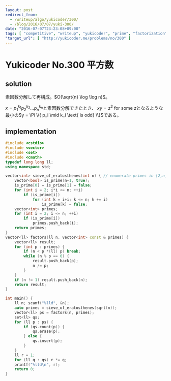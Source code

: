 ```yaml
---
layout: post
redirect_from:
  - /writeup/algo/yukicoder/300/
  - /blog/2016/07/07/yuki-300/
date: "2016-07-07T23:23:08+09:00"
tags: [ "competitive", "writeup", "yukicoder", "prime", "factorization" ]
"target_url": [ "http://yukicoder.me/problems/no/300" ]
---
```


# Yukicoder No.300 平方数

## solution

素因数分解して再構成。$O(\sqrt{n} \log \log n)$。

$x = {p_1}^{k_1} {p_2}^{k_2} \dots {p_n}^{k_n}$と素因数分解できたとき、
$xy = z^2$ for some $z$となるような最小の$y = \Pi \\{ p_i \mid k_i \text{ is odd} \\}$である。

## implementation

``` c++
#include <cstdio>
#include <vector>
#include <set>
#include <cmath>
typedef long long ll;
using namespace std;

vector<int> sieve_of_eratosthenes(int n) { // enumerate primes in [2,n] with O(n log log n)
    vector<bool> is_prime(n+1, true);
    is_prime[0] = is_prime[1] = false;
    for (int i = 2; i*i <= n; ++i)
        if (is_prime[i])
            for (int k = i+i; k <= n; k += i)
                is_prime[k] = false;
    vector<int> primes;
    for (int i = 2; i <= n; ++i)
        if (is_prime[i])
            primes.push_back(i);
    return primes;
}
vector<ll> factors(ll n, vector<int> const & primes) {
    vector<ll> result;
    for (int p : primes) {
        if (n < p *(ll) p) break;
        while (n % p == 0) {
            result.push_back(p);
            n /= p;
        }
    }
    if (n != 1) result.push_back(n);
    return result;
}

int main() {
    ll n; scanf("%lld", &n);
    auto primes = sieve_of_eratosthenes(sqrt(n));
    vector<ll> ps = factors(n, primes);
    set<ll> qs;
    for (ll p : ps) {
        if (qs.count(p)) {
            qs.erase(p);
        } else {
            qs.insert(p);
        }
    }
    ll r = 1;
    for (ll q : qs) r *= q;
    printf("%lld\n", r);
    return 0;
}
```
